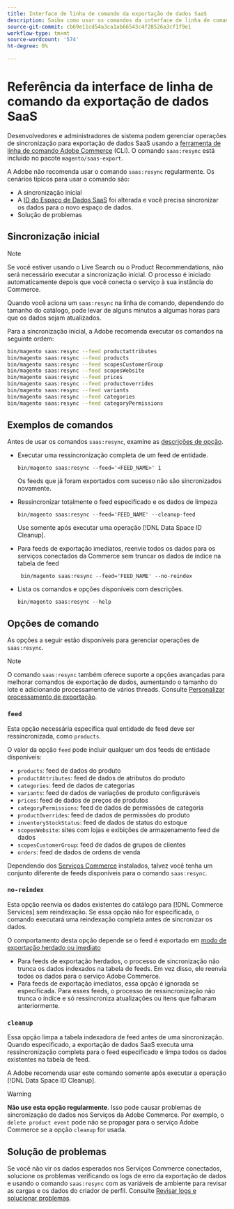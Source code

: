 ```yaml
---
title: Interface de linha de comando da exportação de dados SaaS
description: Saiba como usar os comandos da interface de linha de comando para gerenciar feeds e processos do  [!DNL data export extension] para serviços SaaS do Adobe Commerce.
source-git-commit: cb69e11cd54a3ca1ab66543c4f28526a3cf1f9e1
workflow-type: tm+mt
source-wordcount: '574'
ht-degree: 0%

---
```


# Referência da interface de linha de comando da exportação de dados SaaS

Desenvolvedores e administradores de sistema podem gerenciar operações de sincronização para exportação de dados SaaS usando a [ferramenta de linha de comando Adobe Commerce](https://experienceleague.adobe.com/en/docs/commerce-operations/configuration-guide/cli/config-cli) (CLI). O comando `saas:resync` está incluído no pacote `magento/saas-export`.

A Adobe não recomenda usar o comando `saas:resync` regularmente. Os cenários típicos para usar o comando são:

- A sincronização inicial
- A [ID do Espaço de Dados SaaS](https://experienceleague.adobe.com/en/docs/commerce-admin/config/services/saas) foi alterada e você precisa sincronizar os dados para o novo espaço de dados.
- Solução de problemas

## Sincronização inicial

>[!NOTE]
>Se você estiver usando o Live Search ou o Product Recommendations, não será necessário executar a sincronização inicial. O processo é iniciado automaticamente depois que você conecta o serviço à sua instância do Commerce.

Quando você aciona um `saas:resync` na linha de comando, dependendo do tamanho do catálogo, pode levar de alguns minutos a algumas horas para que os dados sejam atualizados.

Para a sincronização inicial, a Adobe recomenda executar os comandos na seguinte ordem:

```bash
bin/magento saas:resync --feed productattributes
bin/magento saas:resync --feed products
bin/magento saas:resync --feed scopesCustomerGroup
bin/magento saas:resync --feed scopesWebsite
bin/magento saas:resync --feed prices
bin/magento saas:resync --feed productoverrides
bin/magento saas:resync --feed variants
bin/magento saas:resync --feed categories
bin/magento saas:resync --feed categoryPermissions
```

## Exemplos de comandos

Antes de usar os comandos `saas:resync`, examine as [descrições de opção](#command-options).

- Executar uma ressincronização completa de um feed de entidade.

  ```
  bin/magento saas:resync --feed='<FEED_NAME>' 1
  ```

  Os feeds que já foram exportados com sucesso não são sincronizados novamente.

- Ressincronizar totalmente o feed especificado e os dados de limpeza

  ```
  bin/magento saas:resync --feed='FEED_NAME' --cleanup-feed
  ```

  Use somente após executar uma operação [!DNL Data Space ID Cleanup].

- Para feeds de exportação imediatos, reenvie todos os dados para os serviços conectados da Commerce sem truncar os dados de índice na tabela de feed

  ```
   bin/magento saas:resync --feed='FEED_NAME' --no-reindex
  ```

- Lista os comandos e opções disponíveis com descrições.

  ```
  bin/magento saas:resync --help
  ```

## Opções de comando

As opções a seguir estão disponíveis para gerenciar operações de `saas:resync`.

>[!NOTE]
>
>O comando `saas:resync` também oferece suporte a opções avançadas para melhorar comandos de exportação de dados, aumentando o tamanho do lote e adicionando processamento de vários threads. Consulte [Personalizar processamento de exportação](customize-export-processing.md).

### `feed`

Esta opção necessária especifica qual entidade de feed deve ser ressincronizada, como `products`.

O valor da opção `feed` pode incluir qualquer um dos feeds de entidade disponíveis:

- `products`: feed de dados do produto
- `productAttributes`: feed de dados de atributos do produto
- `categories`: feed de dados de categorias
- `variants`: feed de dados de variações de produto configuráveis
- `prices`: feed de dados de preços de produtos
- `categoryPermissions`: feed de dados de permissões de categoria
- `productOverrides`: feed de dados de permissões do produto
- `inventoryStockStatus`: feed de dados de status do estoque
- `scopesWebsite`: sites com lojas e exibições de armazenamento feed de dados
- `scopesCustomerGroup`: feed de dados de grupos de clientes
- `orders`: feed de dados de ordens de venda

Dependendo dos [Serviços Commerce](../landing/saas.md) instalados, talvez você tenha um conjunto diferente de feeds disponíveis para o comando `saas:resync`.

### `no-reindex`

Esta opção reenvia os dados existentes do catálogo para [!DNL Commerce Services] sem reindexação. Se essa opção não for especificada, o comando executará uma reindexação completa antes de sincronizar os dados.

O comportamento desta opção depende se o feed é exportado em [modo de exportação herdado ou imediato](data-synchronization.md#synchronization-modes)

- Para feeds de exportação herdados, o processo de sincronização não trunca os dados indexados na tabela de feeds. Em vez disso, ele reenvia todos os dados para o serviço Adobe Commerce.
- Para feeds de exportação imediatos, essa opção é ignorada se especificada. Para esses feeds, o processo de ressincronização não trunca o índice e só ressincroniza atualizações ou itens que falharam anteriormente.

### `cleanup`

Essa opção limpa a tabela indexadora de feed antes de uma sincronização. Quando especificado, a exportação de dados SaaS executa uma ressincronização completa para o feed especificado e limpa todos os dados existentes na tabela de feed.

A Adobe recomenda usar este comando somente após executar a operação [!DNL Data Space ID Cleanup].

>[!WARNING]
>
>**Não use esta opção regularmente**. Isso pode causar problemas de sincronização de dados nos Serviços da Adobe Commerce. Por exemplo, o `delete product event` pode não se propagar para o serviço Adobe Commerce se a opção `cleanup` for usada.

## Solução de problemas

Se você não vir os dados esperados nos Serviços Commerce conectados, solucione os problemas verificando os logs de erro da exportação de dados e usando o comando `saas:resync` com as variáveis de ambiente para revisar as cargas e os dados do criador de perfil. Consulte [Revisar logs e solucionar problemas](troubleshooting-logging.md).
